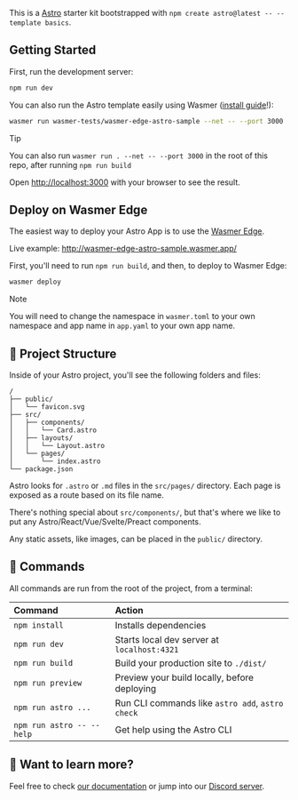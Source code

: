 This is a [Astro](https://nextjs.org/) starter kit bootstrapped with `npm create astro@latest -- --template basics`.

## Getting Started

First, run the development server:

```bash
npm run dev
```

You can also run the Astro template easily using Wasmer ([install guide](https://docs.wasmer.io/install)!):

```bash
wasmer run wasmer-tests/wasmer-edge-astro-sample --net -- --port 3000
```

> [!TIP]
> You can also run `wasmer run . --net -- --port 3000` in the root of this repo, after running `npm run build`


Open [http://localhost:3000](http://localhost:3000) with your browser to see the result.


## Deploy on Wasmer Edge

The easiest way to deploy your Astro App is to use the [Wasmer Edge](https://wasmer.io/products/edge).

Live example: http://wasmer-edge-astro-sample.wasmer.app/

First, you'll need to run `npm run build`, and then, to deploy to Wasmer Edge:

```bash
wasmer deploy
```

> [!NOTE]
> You will need to change the namespace in `wasmer.toml` to your own namespace and app name in `app.yaml` to your own app name.

## 🚀 Project Structure

Inside of your Astro project, you'll see the following folders and files:

```text
/
├── public/
│   └── favicon.svg
├── src/
│   ├── components/
│   │   └── Card.astro
│   ├── layouts/
│   │   └── Layout.astro
│   └── pages/
│       └── index.astro
└── package.json
```

Astro looks for `.astro` or `.md` files in the `src/pages/` directory. Each page is exposed as a route based on its file name.

There's nothing special about `src/components/`, but that's where we like to put any Astro/React/Vue/Svelte/Preact components.

Any static assets, like images, can be placed in the `public/` directory.

## 🧞 Commands

All commands are run from the root of the project, from a terminal:

| Command                   | Action                                           |
| :------------------------ | :----------------------------------------------- |
| `npm install`             | Installs dependencies                            |
| `npm run dev`             | Starts local dev server at `localhost:4321`      |
| `npm run build`           | Build your production site to `./dist/`          |
| `npm run preview`         | Preview your build locally, before deploying     |
| `npm run astro ...`       | Run CLI commands like `astro add`, `astro check` |
| `npm run astro -- --help` | Get help using the Astro CLI                     |

## 👀 Want to learn more?

Feel free to check [our documentation](https://docs.astro.build) or jump into our [Discord server](https://astro.build/chat).
